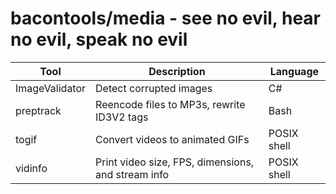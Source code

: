 bacontools/media - see no evil, hear no evil, speak no evil
===========================================================

| Tool           | Description                                        | Language    |
|----------------|----------------------------------------------------|-------------|
| ImageValidator | Detect corrupted images                            | C#          |
| preptrack      | Reencode files to MP3s, rewrite ID3V2 tags         | Bash        |
| togif          | Convert videos to animated GIFs                    | POSIX shell |
| vidinfo        | Print video size, FPS, dimensions, and stream info | POSIX shell |
